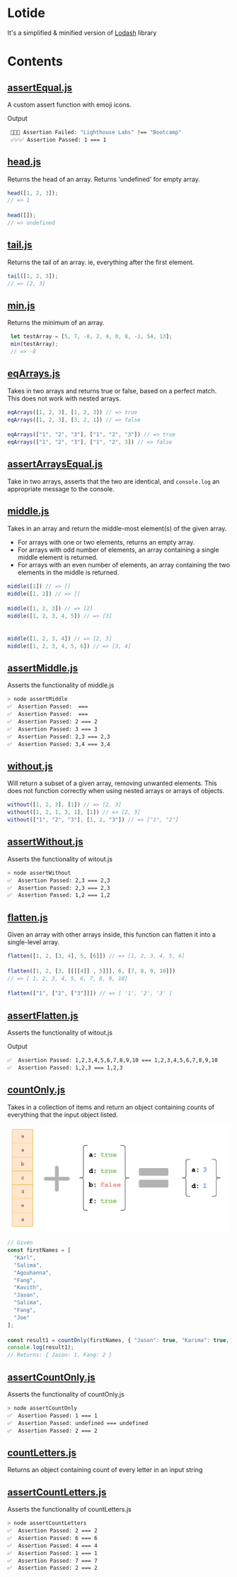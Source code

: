# Lotide
It's a simplified & minified version of [Lodash](https://github.com/lodash/lodash) library 

# Contents
## [assertEqual.js](assertEqual.js)
 A custom assert function with emoji icons.

Output
 ```bash
  🛑🛑🛑 Assertion Failed: "Lighthouse Labs" !== "Bootcamp"
  ✅✅✅ Assertion Passed: 1 === 1
 ```
## [head.js](head.js)
 Returns the head of an array. Returns 'undefined' for empty array.
 
 ```javascript
head([1, 2, 3]);
// => 1
 
head([]);
// => undefined
 ```

 ## [tail.js](tail.js)
Returns the tail of an array. ie, everything after the first element.

 ```javascript
tail([1, 2, 3]);
// => [2, 3]
 
 ```
 ## [min.js](min.js)
 Returns the minimum of an array.

 ```javascript
  let testArray = [5, 7, -8, 2, 4, 0, 8, -1, 54, 13];
  min(testArray);
  // => -8
 ```

## [eqArrays.js](eqArrays.js)
Takes in two arrays and returns true or false, based on a perfect match. This does not work with nested arrays.

```javascript
eqArrays([1, 2, 3], [1, 2, 3]) // => true
eqArrays([1, 2, 3], [3, 2, 1]) // => false

eqArrays(["1", "2", "3"], ["1", "2", "3"]) // => true
eqArrays(["1", "2", "3"], ["1", "2", 3]) // => false
```

## [assertArraysEqual.js](assertArraysEqual.js)
 Take in two arrays, asserts that the two are identical, and `console.log` an appropriate message to the console. 


## [middle.js](middle.js)
Takes in an array and return the middle-most element(s) of the given array.
* For arrays with one or two elements, returns an empty array.
* For arrays with odd number of elements, an array containing a single middle element is returned.
* For arrays with an even number of elements, an array containing the two elements in the middle is returned.

```javascript
middle([1]) // => []
middle([1, 2]) // => []

middle([1, 2, 3]) // => [2]
middle([1, 2, 3, 4, 5]) // => [3]


middle([1, 2, 3, 4]) // => [2, 3]
middle([1, 2, 3, 4, 5, 6]) // => [3, 4]
```

## [assertMiddle.js](assertMiddle.js)
Asserts the functionality of middle.js

```bash
> node assertMiddle
✅  Assertion Passed:  ===
✅  Assertion Passed:  ===
✅  Assertion Passed: 2 === 2
✅  Assertion Passed: 3 === 3
✅  Assertion Passed: 2,3 === 2,3
✅  Assertion Passed: 3,4 === 3,4
```

## [without.js](without.js)
Will return a subset of a given array, removing unwanted elements. 
This does not function correctly when using nested arrays or arrays of objects.

```javascript
without([1, 2, 3], [1]) // => [2, 3]
without([1, 2, 1, 3, 1], [1]) // => [2, 3]
without(["1", "2", "3"], [1, 2, "3"]) // => ["1", "2"]
```
## [assertWithout.js](assertWithout.js)
Asserts the functionality of witout.js

```bash
> node assertWithout
✅  Assertion Passed: 2,3 === 2,3
✅  Assertion Passed: 2,3 === 2,3
✅  Assertion Passed: 1,2 === 1,2
```

## [flatten.js](flatten.js)
Given an array with other arrays inside, this function can flatten it into a single-level array.

```javascript
flatten([1, 2, [3, 4], 5, [6]]) // => [1, 2, 3, 4, 5, 6]

flatten([1, 2, [3, [[[[4]] , 5]]], 6, [7, 8, 9, 10]])
// => [ 1, 2, 3, 4, 5, 6, 7, 8, 9, 10]

flatten(["1", ["2", ["3"]]]) // => [ '1', '2', '3' ]
```

## [assertFlatten.js](assertFlatten.js)
Asserts the functionality of witout.js

Output
```bash
✅  Assertion Passed: 1,2,3,4,5,6,7,8,9,10 === 1,2,3,4,5,6,7,8,9,10
✅  Assertion Passed: 1,2,3 === 1,2,3
```

## [countOnly.js](countOnly.js)
Takes in a collection of items and return an object containing counts of everything that the input object listed.

![Lotide countOnly](images/countOnly.png)

```js
// Given
const firstNames = [
  "Karl",
  "Salima",
  "Agouhanna",
  "Fang",
  "Kavith",
  "Jason",
  "Salima",
  "Fang",
  "Joe"
];

const result1 = countOnly(firstNames, { "Jason": true, "Karima": true, "Fang": true });
console.log(result1);
// Returns: { Jason: 1, Fang: 2 }
```


## [assertCountOnly.js](assertCountOnly.js)
Asserts the functionality of countOnly.js

```bash
> node assertCountOnly
✅  Assertion Passed: 1 === 1
✅  Assertion Passed: undefined === undefined
✅  Assertion Passed: 2 === 2
```

## [countLetters.js](countLetters.js)
Returns an object containing count of every letter in an input string


## [assertCountLetters.js](assertCountLetters.js)
Asserts the functionality of countLetters.js

```bash
> node assertCountLetters
✅  Assertion Passed: 2 === 2
✅  Assertion Passed: 6 === 6
✅  Assertion Passed: 4 === 4
✅  Assertion Passed: 1 === 1
✅  Assertion Passed: 7 === 7
✅  Assertion Passed: 2 === 2
```